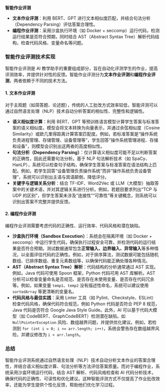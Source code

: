 **智能作业评测**

- **文本作业评测**：利用 BERT、GPT 进行文本相似度匹配，并结合句法分析（Dependency Parsing）评估答案合理性。
- **编程作业评测**：采用沙盒执行环境（如 Docker + seccomp）运行代码，检测运行结果是否符合预期，同时结合 AST（Abstract Syntax Tree）解析代码结构，检查代码风格、变量命名等问题。

### **智能作业评测技术实现**

智能作业评测是 AI 教学助手的重要组成部分，旨在自动化评测学生的作业，提高评测效率，并提供针对性的反馈。智能作业评测分为**文本作业评测**和**编程作业评测**，两者依赖于不同的技术方法。

#### **1. 文本作业评测**

对于主观题（如简答题、论述题），传统的人工批改方式效率较低，智能评测可以通过自然语言处理（NLP）技术自动分析答案的相似性、完整性和逻辑性。

- **语义相似度计算**：利用 BERT、GPT 等预训练语言模型计算学生答案与标准答案的语义相似度。模型会将文本转换为向量表示，并通过余弦相似度（Cosine Similarity）或欧几里得距离计算答案匹配度。例如，若标准答案是“操作系统负责进程管理、存储管理、设备管理等”，学生回答“操作系统管理进程、存储和设备”，则模型会识别出这两者的高度相似性。
- **句法分析（Dependency Parsing）**：仅计算语义相似度可能不足以判断答案的正确性，因此还需要句法分析。基于 NLP 句法解析技术（如 SpaCy、HanLP），系统可以检查句子结构，确保学生答案与标准答案在语法结构上匹配。例如，若学生回答“设备管理负责操作系统”而非“操作系统负责设备管理”，系统可以识别出主语与宾语颠倒，降低评分。
- **关键字与逻辑关系分析**：结合 TF-IDF、Word2Vec 或 LLM（大模型）抽取答案中的关键术语，并对其逻辑关系进行分析。例如，若题目要求列出“TCP 与 UDP 的区别”，但学生答案未涉及“连接性”“可靠性”等关键概念，则系统可以识别出答案不完整并提供反馈。

#### **2. 编程作业评测**

编程作业评测需要考虑代码的正确性、运行效率、代码风格和潜在缺陷。

- **沙盒执行环境（Sandbox Execution）**：系统会在隔离环境（如 Docker + seccomp）中运行学生代码，确保执行过程安全可靠，并检测代码的运行结果是否符合预期。测试数据通常包含**正常输入、边界输入、异常输入**等多种情况，以全面评估代码的正确性。例如，对于排序算法，测试数据可能包括随机数组、已排序数组、重复元素数组等，以确保代码能正确处理各种情况。
- **AST（Abstract Syntax Tree）解析**：代码结构的分析通常通过 AST 实现。例如，Java 代码可使用 Spoon 框架，Python 代码可用 AST 库解析。AST 分析可以检查变量命名是否规范、是否存在未使用变量、是否存在代码冗余等。例如，如果变量 `temp1`、`temp2` 没有描述性命名，系统可以建议使用 `sortedArray` 等更清晰的变量名。
- **代码风格与最佳实践**：采用 Linter 工具（如 Pylint、Checkstyle、ESLint）检查代码风格，确保代码符合规范，例如 Python 代码是否符合 PEP 8 规范，Java 代码是否符合 Google Java Style Guide。此外，AI 可以基于代码大模型（如 CodeBERT、GraphCodeBERT）检测潜在缺陷，如 `NullPointerException` 风险、数组越界问题，并提供优化建议。例如，若检测到 `for (int i = 0; i <= arr.length; i++)`，系统会警告存在数组越界风险，并建议修改为 `i < arr.length`。

### **总结**

智能作业评测系统通过自然语言处理（NLP）技术自动分析文本作业的答案合理性，并结合语义相似度计算、句法分析等方法评估答案质量。而对于编程作业，系统采用沙盒环境运行代码，结合 AST 解析、代码风格检查和 AI 代码分析技术，确保代码的正确性、可读性和优化建议。这种智能评测方式不仅提高了作业批改效率，还能为学生提供个性化反馈，帮助他们优化学习过程。